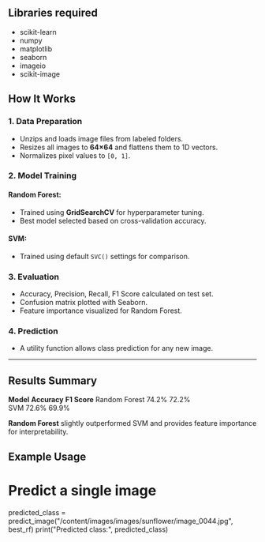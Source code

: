 ## Libraries required
- scikit-learn
- numpy
- matplotlib
- seaborn
- imageio
- scikit-image

## How It Works

### 1. Data Preparation
- Unzips and loads image files from labeled folders.
- Resizes all images to **64×64** and flattens them to 1D vectors.
- Normalizes pixel values to `[0, 1]`.

### 2. Model Training

#### Random Forest:
- Trained using **GridSearchCV** for hyperparameter tuning.
- Best model selected based on cross-validation accuracy.

#### SVM:
- Trained using default `SVC()` settings for comparison.

### 3. Evaluation
- Accuracy, Precision, Recall, F1 Score calculated on test set.
- Confusion matrix plotted with Seaborn.
- Feature importance visualized for Random Forest.

### 4. Prediction
- A utility function allows class prediction for any new image.

---

## Results Summary

**Model**               **Accuracy**        **F1 Score** 
Random Forest              74.2%               72.2%    
SVM                        72.6%               69.9%    

**Random Forest** slightly outperformed SVM and provides feature importance for interpretability.



## Example Usage
# Predict a single image
predicted_class = predict_image("/content/images/images/sunflower/image_0044.jpg", best_rf)
print("Predicted class:", predicted_class)

